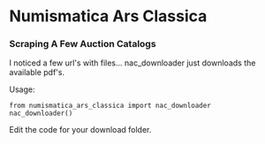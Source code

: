 # Numismatica Ars Classica

### Scraping A Few Auction Catalogs

I noticed a few url's with files... nac_downloader just downloads the available pdf's.

Usage:

  `from numismatica_ars_classica import nac_downloader`  
  `nac_downloader()`

  Edit the code for your download folder.
  